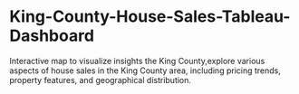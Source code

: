 # King-County-House-Sales-Tableau-Dashboard
Interactive map to visualize insights the King County,explore various aspects of house sales in the King County area, including pricing trends, property features, and geographical distribution.
